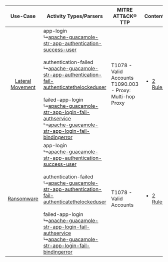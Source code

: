 |    Use-Case    | Activity Types/Parsers    | MITRE ATT&CK® TTP    | Content    |
|:----:| ---- | ---- | ---- |
| [Lateral Movement](../../../UseCases/uc_lateral_movement.md) |  app-login<br> ↳[apache-guacamole-str-app-authentication-success-user](Ps/pC_apacheguacamolestrappauthenticationsuccessuser.md)<br><br> authentication-failed<br> ↳[apache-guacamole-str-app-authentication-fail-authenticatethelockeduser](Ps/pC_apacheguacamolestrappauthenticationfailauthenticatethelockeduser.md)<br><br> failed-app-login<br> ↳[apache-guacamole-str-app-login-fail-authservice](Ps/pC_apacheguacamolestrapploginfailauthservice.md)<br> ↳[apache-guacamole-str-app-login-fail-bindingerror](Ps/pC_apacheguacamolestrapploginfailbindingerror.md)<br> | T1078 - Valid Accounts<br>T1090.003 - Proxy: Multi-hop Proxy<br> | [<ul><li>2 Rules</li></ul>](RM/r_m_apache_apache_guacamole_Lateral_Movement.md) |
|       [Ransomware](../../../UseCases/uc_ransomware.md)       |  app-login<br> ↳[apache-guacamole-str-app-authentication-success-user](Ps/pC_apacheguacamolestrappauthenticationsuccessuser.md)<br><br> authentication-failed<br> ↳[apache-guacamole-str-app-authentication-fail-authenticatethelockeduser](Ps/pC_apacheguacamolestrappauthenticationfailauthenticatethelockeduser.md)<br><br> failed-app-login<br> ↳[apache-guacamole-str-app-login-fail-authservice](Ps/pC_apacheguacamolestrapploginfailauthservice.md)<br> ↳[apache-guacamole-str-app-login-fail-bindingerror](Ps/pC_apacheguacamolestrapploginfailbindingerror.md)<br> | T1078 - Valid Accounts<br>    | [<ul><li>2 Rules</li></ul>](RM/r_m_apache_apache_guacamole_Ransomware.md)       |